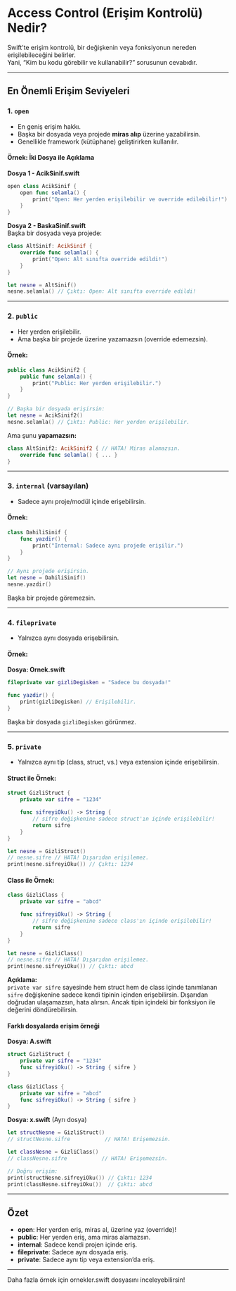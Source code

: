 # Access Control (Erişim Kontrolü) Nedir?

Swift’te erişim kontrolü, bir değişkenin veya fonksiyonun nereden erişilebileceğini belirler.  
Yani, “Kim bu kodu görebilir ve kullanabilir?” sorusunun cevabıdır.

---

## En Önemli Erişim Seviyeleri

### 1. `open`
- En geniş erişim hakkı.
- Başka bir dosyada veya projede **miras alıp** üzerine yazabilirsin.
- Genellikle framework (kütüphane) geliştirirken kullanılır.

#### Örnek: İki Dosya ile Açıklama

**Dosya 1 - AcikSinif.swift**  
```swift
open class AcikSinif {
    open func selamla() {
        print("Open: Her yerden erişilebilir ve override edilebilir!")
    }
}
```

**Dosya 2 - BaskaSinif.swift**  
Başka bir dosyada veya projede:
```swift
class AltSinif: AcikSinif {
    override func selamla() {
        print("Open: Alt sınıfta override edildi!")
    }
}

let nesne = AltSinif()
nesne.selamla() // Çıktı: Open: Alt sınıfta override edildi!
```

---

### 2. `public`
- Her yerden erişilebilir.
- Ama başka bir projede üzerine yazamazsın (override edemezsin).

#### Örnek:
```swift
public class AcikSinif2 {
    public func selamla() {
        print("Public: Her yerden erişilebilir.")
    }
}

// Başka bir dosyada erişirsin:
let nesne = AcikSinif2()
nesne.selamla() // Çıktı: Public: Her yerden erişilebilir.
```
Ama şunu **yapamazsın:**
```swift
class AltSinif2: AcikSinif2 { // HATA! Miras alamazsın.
    override func selamla() { ... }
}
```

---

### 3. `internal` (varsayılan)
- Sadece aynı proje/modül içinde erişebilirsin.

#### Örnek:
```swift
class DahiliSinif {
    func yazdir() {
        print("Internal: Sadece aynı projede erişilir.")
    }
}

// Aynı projede erişirsin.
let nesne = DahiliSinif()
nesne.yazdir()
```
Başka bir projede göremezsin.

---

### 4. `fileprivate`
- Yalnızca aynı dosyada erişebilirsin.

#### Örnek:
**Dosya: Ornek.swift**
```swift
fileprivate var gizliDegisken = "Sadece bu dosyada!"

func yazdir() {
    print(gizliDegisken) // Erişilebilir.
}
```
Başka bir dosyada `gizliDegisken` görünmez.

---

### 5. `private`
- Yalnızca aynı tip (class, struct, vs.) veya extension içinde erişebilirsin.

#### Struct ile Örnek:
```swift
struct GizliStruct {
    private var sifre = "1234"

    func sifreyiOku() -> String {
        // sifre değişkenine sadece struct'ın içinde erişilebilir!
        return sifre
    }
}

let nesne = GizliStruct()
// nesne.sifre // HATA! Dışarıdan erişilemez.
print(nesne.sifreyiOku()) // Çıktı: 1234
```

#### Class ile Örnek:
```swift
class GizliClass {
    private var sifre = "abcd"

    func sifreyiOku() -> String {
        // sifre değişkenine sadece class'ın içinde erişilebilir!
        return sifre
    }
}

let nesne = GizliClass()
// nesne.sifre // HATA! Dışarıdan erişilemez.
print(nesne.sifreyiOku()) // Çıktı: abcd
```
**Açıklama:**  
`private var sifre` sayesinde hem struct hem de class içinde tanımlanan `sifre` değişkenine sadece kendi tipinin içinden erişebilirsin. Dışarıdan doğrudan ulaşamazsın, hata alırsın. Ancak tipin içindeki bir fonksiyon ile değerini döndürebilirsin.

#### Farklı dosyalarda erişim örneği

**Dosya: A.swift**
```swift
struct GizliStruct {
    private var sifre = "1234"
    func sifreyiOku() -> String { sifre }
}

class GizliClass {
    private var sifre = "abcd"
    func sifreyiOku() -> String { sifre }
}
```

**Dosya: x.swift** (Ayrı dosya)
```swift
let structNesne = GizliStruct()
// structNesne.sifre           // HATA! Erişemezsin.

let classNesne = GizliClass()
// classNesne.sifre           // HATA! Erişemezsin.

// Doğru erişim:
print(structNesne.sifreyiOku()) // Çıktı: 1234
print(classNesne.sifreyiOku())  // Çıktı: abcd
```

---

## Özet

- **open**: Her yerden eriş, miras al, üzerine yaz (override)!
- **public**: Her yerden eriş, ama miras alamazsın.
- **internal**: Sadece kendi projen içinde eriş.
- **fileprivate**: Sadece aynı dosyada eriş.
- **private**: Sadece aynı tip veya extension’da eriş.

---

Daha fazla örnek için ornekler.swift dosyasını inceleyebilirsin!
